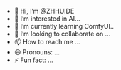 - 👋 Hi, I’m @ZHHUIDE
- 👀 I’m interested in AI...
- 🌱 I’m currently learning ComfyUI..
- 💞️ I’m looking to collaborate on ...
- 📫 How to reach me ...
- 😄 Pronouns: ...
- ⚡ Fun fact: ...

<!---
ZHHUIDE/ZHHUIDE is a ✨ special ✨ repository because its `README.md` (this file) appears on your GitHub profile.
You can click the Preview link to take a look at your changes.
--->
